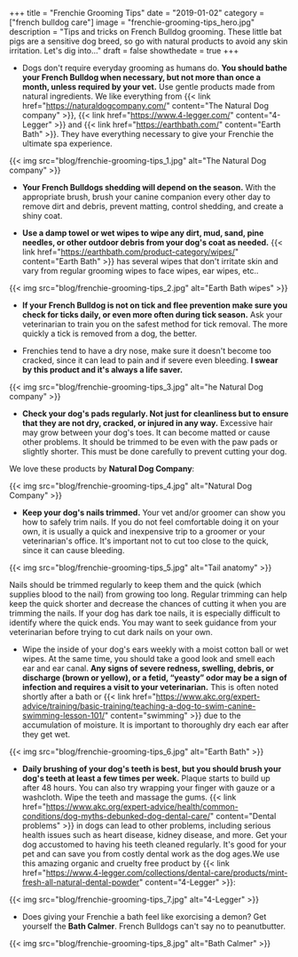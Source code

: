 +++
 title = "Frenchie Grooming Tips"
 date = "2019-01-02"
 category = ["french bulldog care"]
 image = "frenchie-grooming-tips_hero.jpg"
 description = "Tips and tricks on French Bulldog grooming. These little bat pigs are a sensitive dog breed, so go with natural products to avoid any skin irritation. Let's dig into..."
 draft = false
 showthedate = true
+++

- Dogs don't require everyday grooming as humans do. **You should bathe your French Bulldog when necessary, but not more than once a month, unless required by your vet.** Use gentle products made from natural ingredients. We like everything from {{< link href="https://naturaldogcompany.com/" content="The Natural Dog company" >}}, {{< link href="https://www.4-legger.com/" content="4-Legger" >}} and {{< link href="https://earthbath.com/" content="Earth Bath" >}}. They have everything necessary to give your Frenchie the ultimate spa experience.

{{< img src="blog/frenchie-grooming-tips_1.jpg" alt="The Natural Dog company" >}}

- **Your French Bulldogs shedding will depend on the season.** With the appropriate brush, brush your canine companion every other day to remove dirt and debris, prevent matting, control shedding, and create a shiny coat.

- **Use a damp towel or wet wipes to wipe any dirt, mud, sand, pine needles, or other outdoor debris from your dog's coat as needed.** {{< link href="https://earthbath.com/product-category/wipes/" content="Earth Bath" >}} has several wipes that don't irritate skin and vary from regular grooming wipes to face wipes, ear wipes, etc..

{{< img src="blog/frenchie-grooming-tips_2.jpg" alt="Earth Bath wipes" >}}

- **If your French Bulldog is not on tick and flee prevention make sure you check for ticks daily, or even more often during tick season.** Ask your veterinarian to train you on the safest method for tick removal. The more quickly a tick is removed from a dog, the better.

- Frenchies tend to have a dry nose, make sure it doesn't become too cracked, since it can lead to pain and if severe even bleeding. **I swear by this product and it's always a life saver.**

{{< img src="blog/frenchie-grooming-tips_3.jpg" alt="he Natural Dog company" >}}

- **Check your dog's pads regularly. Not just for cleanliness but to ensure that they are not dry, cracked, or injured in any way.** Excessive hair may grow between your dog's toes. It can become matted or cause other problems. It should be trimmed to be even with the paw pads or slightly shorter. This must be done carefully to prevent cutting your dog.

We love these products by **Natural Dog Company**:

{{< img src="blog/frenchie-grooming-tips_4.jpg" alt="Natural Dog Company" >}}

- **Keep your dog's nails trimmed.** Your vet and/or groomer can show you how to safely trim nails. If you do not feel comfortable doing it on your own, it is usually a quick and inexpensive trip to a groomer or your veterinarian's office. It's important not to cut too close to the quick, since it can cause bleeding.

{{< img src="blog/frenchie-grooming-tips_5.jpg" alt="Tail anatomy" >}}

Nails should be trimmed regularly to keep them and the quick (which supplies blood to the nail) from growing too long. Regular trimming can help keep the quick shorter and decrease the chances of cutting it when you are trimming the nails. If your dog has dark toe nails, it is especially difficult to identify where the quick ends. You may want to seek guidance from your veterinarian before trying to cut dark nails on your own.

- Wipe the inside of your dog's ears weekly with a moist cotton ball or wet wipes. At the same time, you should take a good look and smell each ear and ear canal. **Any signs of severe redness, swelling, debris, or discharge (brown or yellow), or a fetid, “yeasty” odor may be a sign of infection and requires a visit to your veterinarian.** This is often noted shortly after a bath or {{< link href="https://www.akc.org/expert-advice/training/basic-training/teaching-a-dog-to-swim-canine-swimming-lesson-101/" content="swimming" >}} due to the accumulation of moisture. It is important to thoroughly dry each ear after they get wet.

{{< img src="blog/frenchie-grooming-tips_6.jpg" alt="Earth Bath" >}}

- **Daily brushing of your dog's teeth is best, but you should brush your dog's teeth at least a few times per week.** Plaque starts to build up after 48 hours. You can also try wrapping your finger with gauze or a washcloth. Wipe the teeth and massage the gums. {{< link href="https://www.akc.org/expert-advice/health/common-conditions/dog-myths-debunked-dog-dental-care/" content="Dental problems" >}} in dogs can lead to other problems, including serious health issues such as heart disease, kidney disease, and more. Get your dog accustomed to having his teeth cleaned regularly. It's good for your pet and can save you from costly dental work as the dog ages.We use this amazing organic and cruelty free product by {{< link href="https://www.4-legger.com/collections/dental-care/products/mint-fresh-all-natural-dental-powder" content="4-Legger" >}}:

{{< img src="blog/frenchie-grooming-tips_7.jpg" alt="4-Legger" >}}

- Does giving your Frenchie a bath feel like exorcising a demon? Get yourself the **Bath Calmer**. French Bulldogs can't say no to peanutbutter.

{{< img src="blog/frenchie-grooming-tips_8.jpg" alt="Bath Calmer" >}}